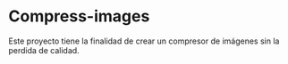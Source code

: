 # Compress-images
Este proyecto tiene la finalidad de crear un compresor de imágenes sin la perdida de calidad. 
